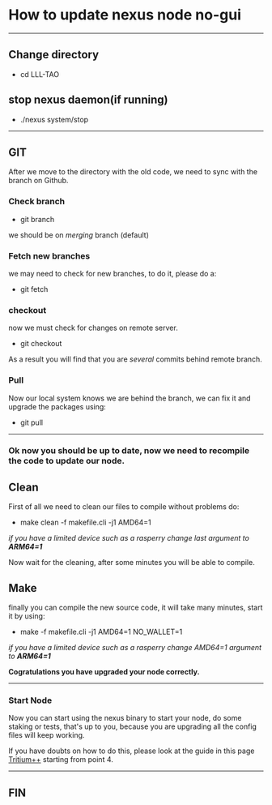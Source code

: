 # How to update nexus node no-gui
---
## Change directory
- cd LLL-TAO

## stop nexus daemon(if running)
- ./nexus system/stop

---

## GIT
After we move to the directory with the old code, we need to sync with the branch on Github.

### Check branch

- git branch

we should be on *merging* branch (default)

### Fetch new branches
we may need to check for new branches, to do it, please do a:

- git fetch

### checkout
now we must check for changes on remote server.

- git checkout

As a result you will find that you are *several* commits behind remote branch.

### Pull
Now our local system knows we are behind the branch, we can fix it and upgrade the packages using:
- git pull 
---

### Ok now you should be up to date, now we need to recompile the code to update our node.

## Clean

First of all we need to clean our files to compile without problems do:
-  make clean -f makefile.cli -j1 AMD64=1

*if you have a limited device such as a rasperry change last argument to **ARM64=1***

Now wait for the cleaning, after some minutes you will be able to compile.

## Make

finally you can compile the new source code, it will take many minutes, start it by using:

- make -f makefile.cli -j1 AMD64=1 NO_WALLET=1

*if you have a limited device such as a rasperry change AMD64=1 argument to **ARM64=1***

**Cogratulations you have upgraded your node correctly.**

---

### Start Node 

Now you can start using the nexus binary to start your node, do some staking or tests, that's up to you, because you are upgrading all the config files will keep working.

If you have doubts on how to do this, please look at the guide in this page  	[Tritium++](https://thedigitalfuture.net/2021/08/25/tritium-private-testnet-5-1-rc1/) starting from point 4.

---

## FIN




